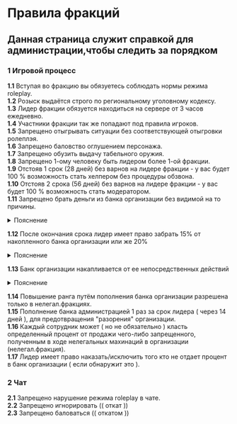 # Правила фракций  
## Данная страница служит справкой для администрации,чтобы следить за порядком  
### __1__ Игровой процесс  
__1.1__ Вступая во фракцию вы обязуетесь соблюдать нормы режима roleplay.  
__1.2__ Розыск выдаётся строго по региональному уголовному кодексу.  
__1.3__ Лидер фракции обязуется находиться на сервере от 3 часов ежедневно.  
__1.4__ Участники фракции так же попадают под правила игроков.  
__1.5__ Запрещено отыгрывать ситуации без соответствующей отыгровки ролеплэя.  
__1.6__ Запрещено баловство оглушением персонажа.  
__1.7__ Запрещено обузить выдачу табельного оружия.  
__1.8__ Запрещено 1-ому человеку быть лидером более 1-ой фракции.  
__1.9__ Отстояв 1 срок (28 дней) без варнов на лидере фракции - у вас будет 100 % возможность стать хелпером без процедуры обзвона.  
__1.10__ Отстояв 2 срока (56 дней) без варнов на лидере фракции - у вас будет 100 % возможность стать модератором.  
__1.11__ Запрещено брать деньги из банка организации без видимой на то причины.  

<details>
  <summary>Пояснение</summary>
 Деньги можно брать только для закупки вооружения/одежды/припасов ( правило действует только на нелегальные организации )  
</details>  
  
__1.12__ После окончания срока лидер имеет право забрать 15% от накопленного банка организации или же 20%

<details>
  <summary>Пояснение</summary>
 если не было получено более 1 го варна
</details>  

__1.13__ Банк организации накапливается от ее непосредственных действий  

<details>
  <summary>Пояснение</summary>
 RolePlay мероприятия за которые администрация начислит определенную сумму в банк организации.
</details>  

__1.14__ Повышение ранга путём пополнения банка организации разрешена только в нелегал.фракциях.  
__1.15__ Пополнение банка администрацией 1 раз за срок лидера ( через 14 дней ), для предотвращения "разорения" организации.  
__1.16__ Каждый сотрудник может ( но не обязательно ) класть определенный процент от продажи чего-либо запрещенного, полученным в ходе нелегальных махинаций в организации (нелегал.фракция).  
__1.17__ Лидер имеет право наказать/исключить того кто не отдает процент в банк организации ( если обнаружит это ).  
### __2__ Чат  
__2.1__ Запрещено нарушение режима roleplay в чате.  
__2.2__ Запрещено игнорировать (( откат ))  
__2.3__ Запрещено баловаться (( откатом ))  
